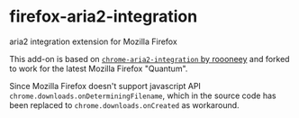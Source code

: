 firefox-aria2-integration
========================

aria2 integration extension for Mozilla Firefox

This add-on is based on [`chrome-aria2-integration` by roooneey](https://github.com/roooneey/chrome-aria2-integration) and forked to work for the latest Mozilla Firefox "Quantum".

Since Mozilla Firefox doesn't support javascript API `chrome.downloads.onDeterminingFilename`, which in the source code has been replaced to `chrome.downloads.onCreated` as workaround.
